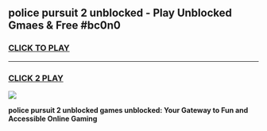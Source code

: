 
## police pursuit 2 unblocked - Play Unblocked Gmaes & Free #bc0n0
<h3>
<a href="https://news.freeplayer.one?title=police_pursuit_2_unblocked&ref=24F">CLICK TO PLAY</a></h3>
<hr>

<h3>
<a href="https://news.freeplayer.one?title=police_pursuit_2_unblocked&ref=24F">CLICK 2 PLAY</a>
  
</h3>

<a href="https://news.freeplayer.one?title=police_pursuit_2_unblocked&ref=24F/"><img src="https://clearcache.store/games.png"></a>


**police pursuit 2 unblocked games unblocked: Your Gateway to Fun and Accessible Online Gaming**
